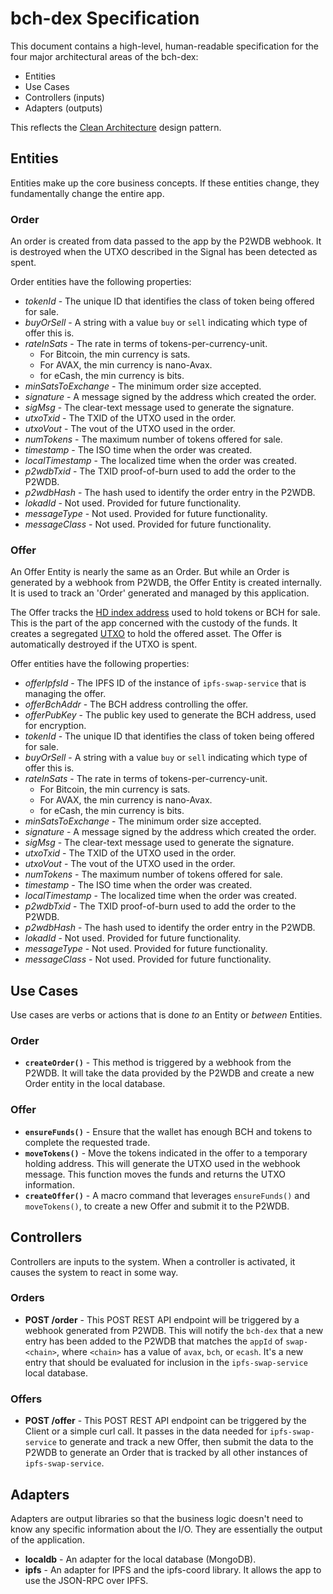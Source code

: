 # bch-dex Specification

This document contains a high-level, human-readable specification for the four major architectural areas of the bch-dex:

- Entities
- Use Cases
- Controllers (inputs)
- Adapters (outputs)

This reflects the [Clean Architecture](https://bafybeiajggd4zju7oen627bcy5l32hrxqomoqzvwqfir6phzgducozksv4.ipfs.dweb.link/blog/clean-architecture) design pattern.

## Entities

Entities make up the core business concepts. If these entities change, they fundamentally change the entire app.

### Order

An order is created from data passed to the app by the P2WDB webhook.
It is destroyed when the UTXO described in the Signal has been detected as spent.

Order entities have the following properties:

- _tokenId_ - The unique ID that identifies the class of token being offered for sale.
- _buyOrSell_ - A string with a value `buy` or `sell` indicating which type of offer this is.
- _rateInSats_ - The rate in terms of tokens-per-currency-unit.
  - For Bitcoin, the min currency is sats.
  - For AVAX, the min currency is nano-Avax.
  - for eCash, the min currency is bits.
- _minSatsToExchange_ - The minimum order size accepted.
- _signature_ - A message signed by the address which created the order.
- _sigMsg_ - The clear-text message used to generate the signature.
- _utxoTxid_ - The TXID of the UTXO used in the order.
- _utxoVout_ - The vout of the UTXO used in the order.
- _numTokens_ - The maximum number of tokens offered for sale.
- _timestamp_ - The ISO time when the order was created.
- _localTimestamp_ - The localized time when the order was created.
- _p2wdbTxid_ - The TXID proof-of-burn used to add the order to the P2WDB.
- _p2wdbHash_ - The hash used to identify the order entry in the P2WDB.
- _lokadId_ - Not used. Provided for future functionality.
- _messageType_ - Not used. Provided for future functionality.
- _messageClass_ - Not used. Provided for future functionality.

### Offer

An Offer Entity is nearly the same as an Order. But while an Order is generated
by a webhook from P2WDB, the Offer Entity is created internally. It is used
to track an 'Order' generated and managed by this application.

The Offer tracks the [HD index address](https://github.com/bitcoinbook/bitcoinbook/blob/develop/ch05.asciidoc#hd-wallets-bip-32bip-44) used to hold tokens or BCH for sale. This is the part of the app concerned with the custody of the funds. It creates a segregated [UTXO](https://github.com/bitcoinbook/bitcoinbook/blob/develop/ch06.asciidoc#transaction-outputs-and-inputs) to hold the offered asset. The Offer is automatically destroyed if the UTXO is spent.

Offer entities have the following properties:

- _offerIpfsId_ - The IPFS ID of the instance of `ipfs-swap-service` that is managing the offer.
- _offerBchAddr_ - The BCH address controlling the offer.
- _offerPubKey_ - The public key used to generate the BCH address, used for encryption.
- _tokenId_ - The unique ID that identifies the class of token being offered for sale.
- _buyOrSell_ - A string with a value `buy` or `sell` indicating which type of offer this is.
- _rateInSats_ - The rate in terms of tokens-per-currency-unit.
  - For Bitcoin, the min currency is sats.
  - For AVAX, the min currency is nano-Avax.
  - for eCash, the min currency is bits.
- _minSatsToExchange_ - The minimum order size accepted.
- _signature_ - A message signed by the address which created the order.
- _sigMsg_ - The clear-text message used to generate the signature.
- _utxoTxid_ - The TXID of the UTXO used in the order.
- _utxoVout_ - The vout of the UTXO used in the order.
- _numTokens_ - The maximum number of tokens offered for sale.
- _timestamp_ - The ISO time when the order was created.
- _localTimestamp_ - The localized time when the order was created.
- _p2wdbTxid_ - The TXID proof-of-burn used to add the order to the P2WDB.
- _p2wdbHash_ - The hash used to identify the order entry in the P2WDB.
- _lokadId_ - Not used. Provided for future functionality.
- _messageType_ - Not used. Provided for future functionality.
- _messageClass_ - Not used. Provided for future functionality.

## Use Cases

Use cases are verbs or actions that is done _to_ an Entity or _between_ Entities.

### Order

- **`createOrder()`** - This method is triggered by a webhook from the P2WDB. It will take the data provided by the P2WDB and create a new Order entity in the local database.

### Offer

- **`ensureFunds()`** - Ensure that the wallet has enough BCH and tokens to complete the requested trade.
- **`moveTokens()`** - Move the tokens indicated in the offer to a temporary holding address. This will generate the UTXO used in the webhook message. This function moves the funds and returns the UTXO information.
- **`createOffer()`** - A macro command that leverages `ensureFunds()` and `moveTokens()`, to create a new Offer and submit it to the P2WDB.

## Controllers

Controllers are inputs to the system. When a controller is activated, it causes the system to react in some way.

### Orders

- **POST /order** - This POST REST API endpoint will be triggered by a webhook generated from P2WDB. This will notify the `bch-dex` that a new entry has been added to the P2WDB that matches the `appId` of `swap-<chain>`, where `<chain>` has a value of `avax`, `bch`, or `ecash`. It's a new entry that should be evaluated for inclusion in the `ipfs-swap-service` local database.

### Offers

- **POST /offer** - This POST REST API endpoint can be triggered by the Client or a simple curl call. It passes in the data needed for `ipfs-swap-service` to generate and track a new Offer, then submit the data to the P2WDB to generate an Order that is tracked by all other instances of `ipfs-swap-service`.

## Adapters

Adapters are output libraries so that the business logic doesn't need to know any specific information about the I/O. They are essentially the output of the application.

- **localdb** - An adapter for the local database (MongoDB).
- **ipfs** - An adapter for IPFS and the ipfs-coord library. It allows the app to use the JSON-RPC over IPFS.
